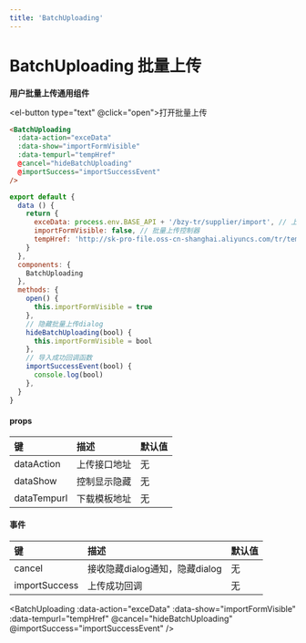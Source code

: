 ```yaml
---
title: 'BatchUploading'
---
```

# BatchUploading 批量上传
**用户批量上传通用组件**

<el-button type="text" @click="open">打开批量上传</el-button>
```html
<BatchUploading
  :data-action="exceData"
  :data-show="importFormVisible"
  :data-tempurl="tempHref"
  @cancel="hideBatchUploading"
  @importSuccess="importSuccessEvent"
/>
```
```js
export default {
  data () {
    return {
      exceData: process.env.BASE_API + '/bzy-tr/supplier/import', // 上传接口地址
      importFormVisible: false, // 批量上传控制器
      tempHref: 'http://sk-pro-file.oss-cn-shanghai.aliyuncs.com/tr/templates/供应商信息导入模板.xls', // 模板地址
    }
  },
  components: {
    BatchUploading
  },
  methods: {
    open() {
      this.importFormVisible = true
    },
    // 隐藏批量上传dialog
    hideBatchUploading(bool) {
      this.importFormVisible = bool
    },
    // 导入成功回调函数
    importSuccessEvent(bool) {
      console.log(bool)
    },
  }
}
```

#### props
键                | 描述                    |  默认值   
:----------       |:---------              |:----------
dataAction        | 上传接口地址             | 无 
dataShow          | 控制显示隐藏             | 无 
dataTempurl       | 下载模板地址             | 无 

#### 事件
键                | 描述                    |  默认值   
:----------       |:---------              |:----------
cancel           | 接收隐藏dialog通知，隐藏dialog  | 无 
importSuccess    | 上传成功回调             | 无 

<!-- 批量上传 -->
<BatchUploading
  :data-action="exceData"
  :data-show="importFormVisible"
  :data-tempurl="tempHref"
  @cancel="hideBatchUploading"
  @importSuccess="importSuccessEvent"
/>
<script>
import BatchUploading from '../../docs/.vuepress/common/components/BatchUploading'
export default {
  data () {
    return {
      // exceData: process.env.BASE_API + '/bzy-tr/supplier/import', // 上传接口地址
      exceData: 'http://bzyadmin.hhotel.com' + '/bzy-tr/supplier/import', // 上传接口地址
      importFormVisible: false, // 批量上传控制器
      tempHref: 'http://sk-pro-file.oss-cn-shanghai.aliyuncs.com/tr/templates/供应商信息导入模板.xls', // 模板地址
    }
  },
  components: {
    BatchUploading
  },
  methods: {
    open() {
      this.importFormVisible = true
    },
    // 隐藏批量上传dialog
    hideBatchUploading(bool) {
      this.importFormVisible = bool
    },
    // 导入成功回调函数
    importSuccessEvent(bool) {
      console.log(bool)
    },
  }
}
</script>
